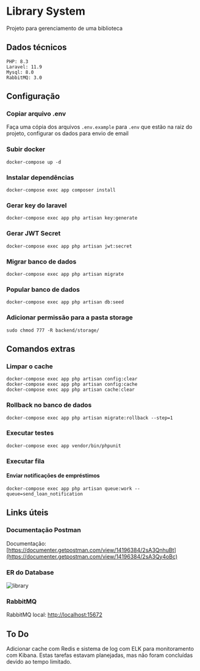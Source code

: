 # Library System

Projeto para gerenciamento de uma biblioteca


## Dados técnicos

```
PHP: 8.3
Laravel: 11.9
Mysql: 8.0
RabbitMQ: 3.0
```


## Configuração

### Copiar arquivo .env

Faça uma cópia dos arquivos `.env.example` para `.env` que estão na raiz do projeto, configurar os dados para envio de email


### Subir docker

```
docker-compose up -d
```

### Instalar dependências

```
docker-compose exec app composer install
```


### Gerar key do laravel

```
docker-compose exec app php artisan key:generate
```

### Gerar JWT Secret

```
docker-compose exec app php artisan jwt:secret
```

### Migrar banco de dados

```
docker-compose exec app php artisan migrate
```

### Popular banco de dados

```
docker-compose exec app php artisan db:seed
```

### Adicionar permissão para a pasta storage

```
sudo chmod 777 -R backend/storage/
```

## Comandos extras

### Limpar o cache

```
docker-compose exec app php artisan config:clear
docker-compose exec app php artisan config:cache
docker-compose exec app php artisan cache:clear
```

### Rollback no banco de dados

```
docker-compose exec app php artisan migrate:rollback --step=1
```

### Executar testes

```
docker-compose exec app vendor/bin/phpunit
```

### Executar fila

#### Enviar notificações de empréstimos
```
docker-compose exec app php artisan queue:work --queue=send_loan_notification
```

## Links úteis

### Documentação Postman

Documentação: [https://documenter.getpostman.com/view/14196384/2sA3QnhuBt](https://documenter.getpostman.com/view/14196384/2sA3Qy4oBc)

### ER do Database
![library](https://github.com/joao-lemes/library-system/assets/56354575/b781bc64-0d17-4419-93ac-bf5d91358f3d)

### RabbitMQ

RabbitMQ local: <a href="http://localhost:15672">http://localhost:15672</a>

## To Do
Adicionar cache com Redis e sistema de log com ELK para monitoramento com Kibana. Estas tarefas estavam planejadas, mas não foram concluídas devido ao tempo limitado.
